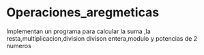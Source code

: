 # Operaciones_aregmeticas
Implementan un programa para calcular la suma ,la resta,multiplicacion,division divison entera,modulo y potencias de 2 numeros 
